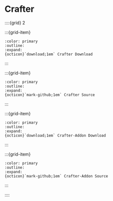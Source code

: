 # Crafter

::::{grid} 2

:::{grid-item}
```{button-link} https://smithed.dev/packs/smithed/crafter
:color: primary
:outline:
:expand:
{octicon}`download;1em` Crafter Download
```
:::

:::{grid-item}
```{button-link} https://github.com/Smithed-MC/Libraries/tree/main/smithed_libraries/packs/crafter-addon/
:color: primary
:outline:
:expand:
{octicon}`mark-github;1em` Crafter Source
```
:::

:::{grid-item}
```{button-link} https://smithed.dev/packs/smithed/crafter
:color: primary
:outline:
:expand:
{octicon}`download;1em` Crafter-Addon Download
```
:::

:::{grid-item}
```{button-link} https://github.com/Smithed-MC/Libraries/tree/main/smithed_libraries/packs/crafter-addon/
:color: primary
:outline:
:expand:
{octicon}`mark-github;1em` Crafter-Addon Source
```
:::

::::
